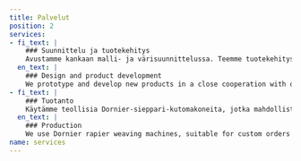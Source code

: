```yaml
---
title: Palvelut
position: 2
services:
- fi_text: |
    ### Suunnittelu ja tuotekehitys
    Avustamme kankaan malli- ja värisuunnittelussa. Teemme tuotekehitystä yhteistyössä tekstiilialan toimijoiden kanssa. Suunnittelemme kankaan tuotannon ja selvitämme kustannusrakenteen.
  en_text: |
    ### Design and product development
    We prototype and develop new products in a close cooperation with our clients. We'll plan the production of the fabric and estimate the costs.
- fi_text: |
    ### Tuotanto
    Käytämme teollisia Dornier-sieppari-kutomakoneita, jotka mahdollistavat yksilölliset tilaustyöt ja monipuoliset materiaalit. Saat materiaalit suoraan kauttamme. 
  en_text: |
    ### Production
    We use Dornier rapier weaving machines, suitable for custom orders using various fibers and yarns. We also supply the materials.
name: services
---
```


